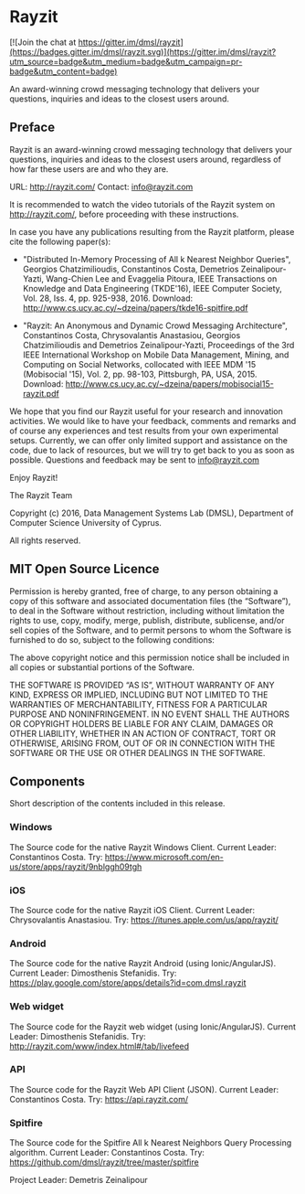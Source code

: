 # Rayzit

[![Join the chat at https://gitter.im/dmsl/rayzit](https://badges.gitter.im/dmsl/rayzit.svg)](https://gitter.im/dmsl/rayzit?utm_source=badge&utm_medium=badge&utm_campaign=pr-badge&utm_content=badge)

An award-winning crowd messaging technology that delivers your questions, inquiries and ideas to the closest users around.

## Preface 
Rayzit is an award-winning crowd messaging technology that delivers your questions, 
inquiries and ideas to the closest users around, regardless of how far these users are and who they are.
	 
URL: http://rayzit.com/
Contact: info@rayzit.com

It is recommended to watch the video tutorials of the Rayzit system on http://rayzit.com/, before proceeding with these instructions.

In case you have any publications resulting from the Rayzit platform, please cite the following paper(s):

- "Distributed In-Memory Processing of All k Nearest Neighbor Queries", Georgios Chatzimilioudis, Constantinos Costa, Demetrios Zeinalipour-Yazti, Wang-Chien Lee and Evaggelia Pitoura, IEEE Transactions on Knowledge and Data Engineering (TKDE'16), IEEE Computer Society, Vol. 28, Iss. 4, pp. 925-938, 2016. Download: http://www.cs.ucy.ac.cy/~dzeina/papers/tkde16-spitfire.pdf

- "Rayzit: An Anonymous and Dynamic Crowd Messaging Architecture", Constantinos Costa, Chrysovalantis Anastasiou, Georgios Chatzimilioudis and Demetrios Zeinalipour-Yazti, Proceedings of the 3rd IEEE International Workshop on Mobile Data Management, Mining, and Computing on Social Networks, collocated with IEEE MDM '15 (Mobisocial '15), Vol. 2, pp. 98-103, Pittsburgh, PA, USA, 2015. Download: http://www.cs.ucy.ac.cy/~dzeina/papers/mobisocial15-rayzit.pdf

We hope that you find our Rayzit useful for your research and innovation activities.  We would like to have your feedback, comments and remarks and of course any experiences and test results from your own experimental setups. Currently, we can offer only limited support and assistance on the code, due to lack of resources, but we will try to get back to you as soon as possible. Questions and feedback may be sent to info@rayzit.com

Enjoy Rayzit!

The Rayzit Team 

Copyright (c) 2016, Data Management Systems Lab (DMSL), Department of Computer Science
University of Cyprus.

All rights reserved.

## MIT Open Source Licence

Permission is hereby granted, free of charge, to any person obtaining a copy of
this software and associated documentation files (the “Software”), to deal in the
Software without restriction, including without limitation the rights to use, copy,
modify, merge, publish, distribute, sublicense, and/or sell copies of the Software,
and to permit persons to whom the Software is furnished to do so, subject to the
following conditions:
	 
The above copyright notice and this permission notice shall be included in all
copies or substantial portions of the Software.
	 
THE SOFTWARE IS PROVIDED “AS IS”, WITHOUT WARRANTY OF ANY KIND, EXPRESS
OR IMPLIED, INCLUDING BUT NOT LIMITED TO THE WARRANTIES OF MERCHANTABILITY,
FITNESS FOR A PARTICULAR PURPOSE AND NONINFRINGEMENT. IN NO EVENT SHALL THE
AUTHORS OR COPYRIGHT HOLDERS BE LIABLE FOR ANY CLAIM, DAMAGES OR OTHER
LIABILITY, WHETHER IN AN ACTION OF CONTRACT, TORT OR OTHERWISE, ARISING
FROM, OUT OF OR IN CONNECTION WITH THE SOFTWARE OR THE USE OR OTHER
DEALINGS IN THE SOFTWARE.
	
## Components 

Short description of the contents included in this release.

### Windows
The Source code for the native Rayzit Windows Client. Current Leader: Constantinos Costa. 
Try: https://www.microsoft.com/en-us/store/apps/rayzit/9nblggh09tgh

### iOS
The Source code for the native Rayzit iOS Client. Current Leader: Chrysovalantis Anastasiou. 
Try: https://itunes.apple.com/us/app/rayzit/

### Android
The Source code for the native Rayzit Android (using Ionic/AngularJS). Current Leader: Dimosthenis Stefanidis. 
Try: https://play.google.com/store/apps/details?id=com.dmsl.rayzit

### Web widget
The Source code for the Rayzit web widget (using Ionic/AngularJS). Current Leader: Dimosthenis Stefanidis. 
Try: http://rayzit.com/www/index.html#/tab/livefeed

### API 
The Source code for the Rayzit Web API Client (JSON). Current Leader: Constantinos Costa. 
Try: https://api.rayzit.com/

### Spitfire
The Source code for the Spitfire All k Nearest Neighbors Query Processing algorithm. Current Leader: Constantinos Costa. 
Try: https://github.com/dmsl/rayzit/tree/master/spitfire

Project Leader: Demetris Zeinalipour




